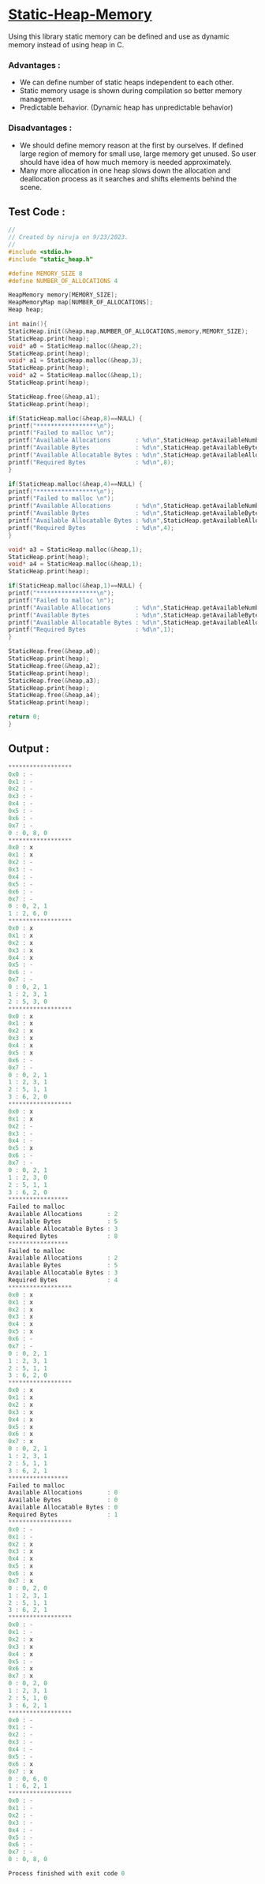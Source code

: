 # [Static-Heap-Memory](https://nirujaghimire.super.site/static-heap-memory)
Using this library static memory can be defined and use as dynamic memory instead of using heap in C.
### Advantages :
* We can define number of static heaps independent to each other.  
* Static memory usage is shown during compilation so better memory management.  
* Predictable behavior. (Dynamic heap has unpredictable behavior)
### Disadvantages :
* We should define memory reason at the first by ourselves. If defined large region of memory for small use, large memory get unused. So user should have idea of how much memory is needed approximately.  
* Many more allocation in one heap slows down the allocation and deallocation process as it searches and shifts elements behind the scene.  
## Test Code : 
```c
//
// Created by niruja on 9/23/2023.
//
#include <stdio.h>
#include "static_heap.h"

#define MEMORY_SIZE 8
#define NUMBER_OF_ALLOCATIONS 4

HeapMemory memory[MEMORY_SIZE];
HeapMemoryMap map[NUMBER_OF_ALLOCATIONS];
Heap heap;

int main(){
StaticHeap.init(&heap,map,NUMBER_OF_ALLOCATIONS,memory,MEMORY_SIZE);
StaticHeap.print(heap);
void* a0 = StaticHeap.malloc(&heap,2);
StaticHeap.print(heap);
void* a1 = StaticHeap.malloc(&heap,3);
StaticHeap.print(heap);
void* a2 = StaticHeap.malloc(&heap,1);
StaticHeap.print(heap);

StaticHeap.free(&heap,a1);
StaticHeap.print(heap);

if(StaticHeap.malloc(&heap,8)==NULL) {
printf("*****************\n");
printf("Failed to malloc \n");
printf("Available Allocations       : %d\n",StaticHeap.getAvailableNumberOfAllocation(heap));
printf("Available Bytes             : %d\n",StaticHeap.getAvailableBytes(heap));
printf("Available Allocatable Bytes : %d\n",StaticHeap.getAvailableAllocatableBytes(heap));
printf("Required Bytes              : %d\n",8);
}

if(StaticHeap.malloc(&heap,4)==NULL) {
printf("*****************\n");
printf("Failed to malloc \n");
printf("Available Allocations       : %d\n",StaticHeap.getAvailableNumberOfAllocation(heap));
printf("Available Bytes             : %d\n",StaticHeap.getAvailableBytes(heap));
printf("Available Allocatable Bytes : %d\n",StaticHeap.getAvailableAllocatableBytes(heap));
printf("Required Bytes              : %d\n",4);
}

void* a3 = StaticHeap.malloc(&heap,1);
StaticHeap.print(heap);
void* a4 = StaticHeap.malloc(&heap,1);
StaticHeap.print(heap);

if(StaticHeap.malloc(&heap,1)==NULL) {
printf("*****************\n");
printf("Failed to malloc \n");
printf("Available Allocations       : %d\n",StaticHeap.getAvailableNumberOfAllocation(heap));
printf("Available Bytes             : %d\n",StaticHeap.getAvailableBytes(heap));
printf("Available Allocatable Bytes : %d\n",StaticHeap.getAvailableAllocatableBytes(heap));
printf("Required Bytes              : %d\n",1);
}

StaticHeap.free(&heap,a0);
StaticHeap.print(heap);
StaticHeap.free(&heap,a2);
StaticHeap.print(heap);
StaticHeap.free(&heap,a3);
StaticHeap.print(heap);
StaticHeap.free(&heap,a4);
StaticHeap.print(heap);

return 0;
}
```
## Output :
```c
******************
0x0 : -
0x1 : -
0x2 : -
0x3 : -
0x4 : -
0x5 : -
0x6 : -
0x7 : -
0 : 0, 8, 0
******************
0x0 : x
0x1 : x
0x2 : -
0x3 : -
0x4 : -
0x5 : -
0x6 : -
0x7 : -
0 : 0, 2, 1
1 : 2, 6, 0
******************
0x0 : x
0x1 : x
0x2 : x
0x3 : x
0x4 : x
0x5 : -
0x6 : -
0x7 : -
0 : 0, 2, 1
1 : 2, 3, 1
2 : 5, 3, 0
******************
0x0 : x
0x1 : x
0x2 : x
0x3 : x
0x4 : x
0x5 : x
0x6 : -
0x7 : -
0 : 0, 2, 1
1 : 2, 3, 1
2 : 5, 1, 1
3 : 6, 2, 0
******************
0x0 : x
0x1 : x
0x2 : -
0x3 : -
0x4 : -
0x5 : x
0x6 : -
0x7 : -
0 : 0, 2, 1
1 : 2, 3, 0
2 : 5, 1, 1
3 : 6, 2, 0
*****************
Failed to malloc
Available Allocations       : 2
Available Bytes             : 5
Available Allocatable Bytes : 3
Required Bytes              : 8
*****************
Failed to malloc
Available Allocations       : 2
Available Bytes             : 5
Available Allocatable Bytes : 3
Required Bytes              : 4
******************
0x0 : x
0x1 : x
0x2 : x
0x3 : x
0x4 : x
0x5 : x
0x6 : -
0x7 : -
0 : 0, 2, 1
1 : 2, 3, 1
2 : 5, 1, 1
3 : 6, 2, 0
******************
0x0 : x
0x1 : x
0x2 : x
0x3 : x
0x4 : x
0x5 : x
0x6 : x
0x7 : x
0 : 0, 2, 1
1 : 2, 3, 1
2 : 5, 1, 1
3 : 6, 2, 1
*****************
Failed to malloc
Available Allocations       : 0
Available Bytes             : 0
Available Allocatable Bytes : 0
Required Bytes              : 1
******************
0x0 : -
0x1 : -
0x2 : x
0x3 : x
0x4 : x
0x5 : x
0x6 : x
0x7 : x
0 : 0, 2, 0
1 : 2, 3, 1
2 : 5, 1, 1
3 : 6, 2, 1
******************
0x0 : -
0x1 : -
0x2 : x
0x3 : x
0x4 : x
0x5 : -
0x6 : x
0x7 : x
0 : 0, 2, 0
1 : 2, 3, 1
2 : 5, 1, 0
3 : 6, 2, 1
******************
0x0 : -
0x1 : -
0x2 : -
0x3 : -
0x4 : -
0x5 : -
0x6 : x
0x7 : x
0 : 0, 6, 0
1 : 6, 2, 1
******************
0x0 : -
0x1 : -
0x2 : -
0x3 : -
0x4 : -
0x5 : -
0x6 : -
0x7 : -
0 : 0, 8, 0

Process finished with exit code 0
```